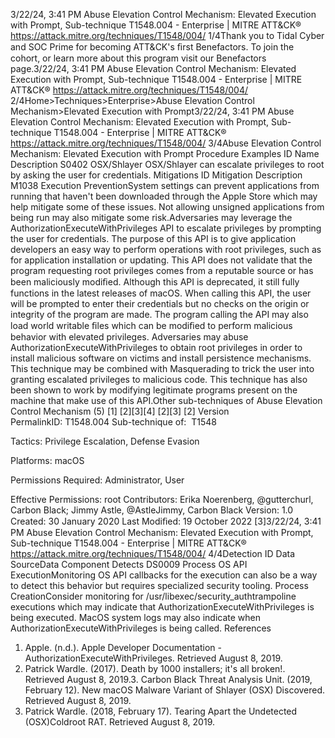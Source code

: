 3/22/24, 3:41 PM Abuse Elevation Control Mechanism: Elevated Execution with Prompt, Sub-technique T1548.004 - Enterprise | MITRE ATT&CK®
https://attack.mitre.org/techniques/T1548/004/ 1/4Thank you to Tidal Cyber and SOC Prime for becoming ATT&CK's ﬁrst Benefactors. To join the cohort, or learn more about this program visit our
Benefactors page.3/22/24, 3:41 PM Abuse Elevation Control Mechanism: Elevated Execution with Prompt, Sub-technique T1548.004 - Enterprise | MITRE ATT&CK®
https://attack.mitre.org/techniques/T1548/004/ 2/4Home>Techniques>Enterprise>Abuse Elevation Control Mechanism>Elevated Execution with Prompt3/22/24, 3:41 PM Abuse Elevation Control Mechanism: Elevated Execution with Prompt, Sub-technique T1548.004 - Enterprise | MITRE ATT&CK®
https://attack.mitre.org/techniques/T1548/004/ 3/4Abuse Elevation Control Mechanism: Elevated Execution
with Prompt
Procedure Examples
ID Name Description
S0402 OSX/Shlayer OSX/Shlayer can escalate privileges to root by asking the user for credentials.
Mitigations
ID Mitigation Description
M1038 Execution
PreventionSystem settings can prevent applications from running that haven't been downloaded through the Apple
Store which may help mitigate some of these issues. Not allowing unsigned applications from being run
may also mitigate some risk.Adversaries may leverage the AuthorizationExecuteWithPrivileges API to escalate privileges by prompting the user for credentials.
The purpose of this API is to give application developers an easy way to perform operations with root privileges, such as for application
installation or updating. This API does not validate that the program requesting root privileges comes from a reputable source or has been
maliciously modiﬁed.
Although this API is deprecated, it still fully functions in the latest releases of macOS. When calling this API, the user will be prompted to
enter their credentials but no checks on the origin or integrity of the program are made. The program calling the API may also load world
writable ﬁles which can be modiﬁed to perform malicious behavior with elevated privileges.
Adversaries may abuse AuthorizationExecuteWithPrivileges to obtain root privileges in order to install malicious software on victims
and install persistence mechanisms. This technique may be combined with Masquerading to trick the user into granting escalated
privileges to malicious code. This technique has also been shown to work by modifying legitimate programs present on the machine that
make use of this API.Other sub-techniques of Abuse Elevation Control Mechanism (5)
[1]
[2][3][4]
[2][3]
[2]
Version PermalinkID: T1548.004
Sub-technique of:  T1548

Tactics: Privilege Escalation, Defense Evasion

Platforms: macOS

Permissions Required: Administrator, User

Effective Permissions: root
Contributors: Erika Noerenberg, @gutterchurl, Carbon Black; Jimmy Astle, @AstleJimmy, Carbon Black
Version: 1.0
Created: 30 January 2020
Last Modiﬁed: 19 October 2022
[3]3/22/24, 3:41 PM Abuse Elevation Control Mechanism: Elevated Execution with Prompt, Sub-technique T1548.004 - Enterprise | MITRE ATT&CK®
https://attack.mitre.org/techniques/T1548/004/ 4/4Detection
ID Data SourceData Component Detects
DS0009 Process OS API
ExecutionMonitoring OS API callbacks for the execution can also be a way to detect this behavior but
requires specialized security tooling.
Process
CreationConsider monitoring for /usr/libexec/security\_authtrampoline executions which may
indicate that AuthorizationExecuteWithPrivileges is being executed. MacOS system logs
may also indicate when AuthorizationExecuteWithPrivileges is being called.
References
1. Apple. (n.d.). Apple Developer Documentation -
AuthorizationExecuteWithPrivileges. Retrieved August 8, 2019.
2. Patrick Wardle. (2017). Death by 1000 installers; it's all
broken!. Retrieved August 8, 2019.3. Carbon Black Threat Analysis Unit. (2019, February 12). New
macOS Malware Variant of Shlayer (OSX) Discovered.
Retrieved August 8, 2019.
4. Patrick Wardle. (2018, February 17). Tearing Apart the
Undetected (OSX)Coldroot RAT. Retrieved August 8, 2019.